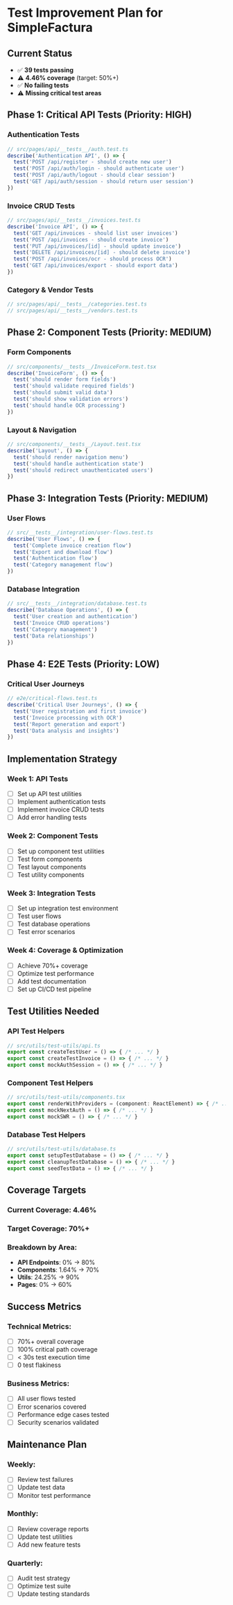 # Test Improvement Plan for SimpleFactura

## Current Status
- ✅ **39 tests passing**
- ⚠️ **4.46% coverage** (target: 50%+)
- ✅ **No failing tests**
- ⚠️ **Missing critical test areas**

## Phase 1: Critical API Tests (Priority: HIGH)

### Authentication Tests
```typescript
// src/pages/api/__tests__/auth.test.ts
describe('Authentication API', () => {
  test('POST /api/register - should create new user')
  test('POST /api/auth/login - should authenticate user')
  test('POST /api/auth/logout - should clear session')
  test('GET /api/auth/session - should return user session')
})
```

### Invoice CRUD Tests
```typescript
// src/pages/api/__tests__/invoices.test.ts
describe('Invoice API', () => {
  test('GET /api/invoices - should list user invoices')
  test('POST /api/invoices - should create invoice')
  test('PUT /api/invoices/[id] - should update invoice')
  test('DELETE /api/invoices/[id] - should delete invoice')
  test('POST /api/invoices/ocr - should process OCR')
  test('GET /api/invoices/export - should export data')
})
```

### Category & Vendor Tests
```typescript
// src/pages/api/__tests__/categories.test.ts
// src/pages/api/__tests__/vendors.test.ts
```

## Phase 2: Component Tests (Priority: MEDIUM)

### Form Components
```typescript
// src/components/__tests__/InvoiceForm.test.tsx
describe('InvoiceForm', () => {
  test('should render form fields')
  test('should validate required fields')
  test('should submit valid data')
  test('should show validation errors')
  test('should handle OCR processing')
})
```

### Layout & Navigation
```typescript
// src/components/__tests__/Layout.test.tsx
describe('Layout', () => {
  test('should render navigation menu')
  test('should handle authentication state')
  test('should redirect unauthenticated users')
})
```

## Phase 3: Integration Tests (Priority: MEDIUM)

### User Flows
```typescript
// src/__tests__/integration/user-flows.test.ts
describe('User Flows', () => {
  test('Complete invoice creation flow')
  test('Export and download flow')
  test('Authentication flow')
  test('Category management flow')
})
```

### Database Integration
```typescript
// src/__tests__/integration/database.test.ts
describe('Database Operations', () => {
  test('User creation and authentication')
  test('Invoice CRUD operations')
  test('Category management')
  test('Data relationships')
})
```

## Phase 4: E2E Tests (Priority: LOW)

### Critical User Journeys
```typescript
// e2e/critical-flows.test.ts
describe('Critical User Journeys', () => {
  test('User registration and first invoice')
  test('Invoice processing with OCR')
  test('Report generation and export')
  test('Data analysis and insights')
})
```

## Implementation Strategy

### Week 1: API Tests
- [ ] Set up API test utilities
- [ ] Implement authentication tests
- [ ] Implement invoice CRUD tests
- [ ] Add error handling tests

### Week 2: Component Tests
- [ ] Set up component test utilities
- [ ] Test form components
- [ ] Test layout components
- [ ] Test utility components

### Week 3: Integration Tests
- [ ] Set up integration test environment
- [ ] Test user flows
- [ ] Test database operations
- [ ] Test error scenarios

### Week 4: Coverage & Optimization
- [ ] Achieve 70%+ coverage
- [ ] Optimize test performance
- [ ] Add test documentation
- [ ] Set up CI/CD test pipeline

## Test Utilities Needed

### API Test Helpers
```typescript
// src/utils/test-utils/api.ts
export const createTestUser = () => { /* ... */ }
export const createTestInvoice = () => { /* ... */ }
export const mockAuthSession = () => { /* ... */ }
```

### Component Test Helpers
```typescript
// src/utils/test-utils/components.tsx
export const renderWithProviders = (component: ReactElement) => { /* ... */ }
export const mockNextAuth = () => { /* ... */ }
export const mockSWR = () => { /* ... */ }
```

### Database Test Helpers
```typescript
// src/utils/test-utils/database.ts
export const setupTestDatabase = () => { /* ... */ }
export const cleanupTestDatabase = () => { /* ... */ }
export const seedTestData = () => { /* ... */ }
```

## Coverage Targets

### Current Coverage: 4.46%
### Target Coverage: 70%+

### Breakdown by Area:
- **API Endpoints**: 0% → 80%
- **Components**: 1.64% → 70%
- **Utils**: 24.25% → 90%
- **Pages**: 0% → 60%

## Success Metrics

### Technical Metrics:
- [ ] 70%+ overall coverage
- [ ] 100% critical path coverage
- [ ] < 30s test execution time
- [ ] 0 test flakiness

### Business Metrics:
- [ ] All user flows tested
- [ ] Error scenarios covered
- [ ] Performance edge cases tested
- [ ] Security scenarios validated

## Maintenance Plan

### Weekly:
- [ ] Review test failures
- [ ] Update test data
- [ ] Monitor test performance

### Monthly:
- [ ] Review coverage reports
- [ ] Update test utilities
- [ ] Add new feature tests

### Quarterly:
- [ ] Audit test strategy
- [ ] Optimize test suite
- [ ] Update testing standards 